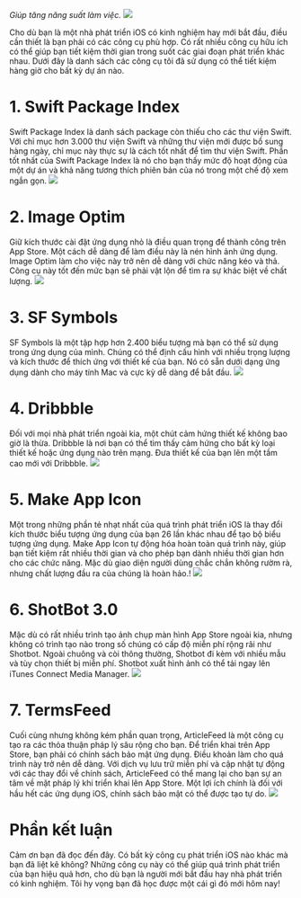 *Giúp tăng năng suất làm việc.*
![](https://images.viblo.asia/48a036ba-265e-416b-8068-dd953d1ff068.png)

Cho dù bạn là một nhà phát triển iOS có kinh nghiệm hay mới bắt đầu, điều cần thiết là bạn phải có các công cụ phù hợp. Có rất nhiều công cụ hữu ích có thể giúp bạn tiết kiệm thời gian trong suốt các giai đoạn phát triển khác nhau.
Dưới đây là danh sách các công cụ tôi đã sử dụng có thể tiết kiệm hàng giờ cho bất kỳ dự án nào.
# 1. Swift Package Index
Swift Package Index là danh sách package còn thiếu cho các thư viện Swift. Với chỉ mục hơn 3.000 thư viện Swift và những thư viện mới được bổ sung hàng ngày, chỉ mục này thực sự là cách tốt nhất để tìm thư viện Swift.
Phần tốt nhất của Swift Package Index là nó cho bạn thấy mức độ hoạt động của một dự án và khả năng tương thích phiên bản của nó trong một chế độ xem ngắn gọn.
![](https://images.viblo.asia/32906a5c-c0e8-4421-84f8-689a07ff50da.png)
# 2. Image Optim
Giữ kích thước cài đặt ứng dụng nhỏ là điều quan trọng để thành công trên App Store. Một cách dễ dàng để làm điều này là nén hình ảnh ứng dụng.
Image Optim làm cho việc này trở nên dễ dàng với chức năng kéo và thả. Công cụ này tốt đến mức bạn sẽ phải vật lộn để tìm ra sự khác biệt về chất lượng.
![](https://images.viblo.asia/3199316b-4cab-4a19-a909-3c3c16606d85.png)
# 3. SF Symbols
SF Symbols là một tập hợp hơn 2.400 biểu tượng mà bạn có thể sử dụng trong ứng dụng của mình. Chúng có thể định cấu hình với nhiều trọng lượng và kích thước để thích ứng với thiết kế của bạn.
Nó có sẵn dưới dạng ứng dụng dành cho máy tính Mac và cực kỳ dễ dàng để bắt đầu.
![](https://images.viblo.asia/19cb5cc3-0581-4631-b265-9ef107d035b3.png)
# 4. Dribbble
Đối với mọi nhà phát triển ngoài kia, một chút cảm hứng thiết kế không bao giờ là thừa. Dribbble là nơi bạn có thể tìm thấy cảm hứng cho bất kỳ loại thiết kế hoặc ứng dụng nào trên mạng. Đưa thiết kế của bạn lên một tầm cao mới với Dribbble.
![](https://images.viblo.asia/d81344a0-6e6b-458c-ae86-747f1aace9f6.png)
# 5. Make App Icon
Một trong những phần tẻ nhạt nhất của quá trình phát triển iOS là thay đổi kích thước biểu tượng ứng dụng của bạn 26 lần khác nhau để tạo bộ biểu tượng ứng dụng.
Make App Icon tự động hóa hoàn toàn quá trình này, giúp bạn tiết kiệm rất nhiều thời gian và cho phép bạn dành nhiều thời gian hơn cho các chức năng. Mặc dù giao diện người dùng chắc chắn không rườm rà, nhưng chất lượng đầu ra của chúng là hoàn hảo.! 
![](https://images.viblo.asia/83ede318-18a0-4839-a1d4-116c2a65864b.png)
# 6. ShotBot 3.0
Mặc dù có rất nhiều trình tạo ảnh chụp màn hình App Store ngoài kia, nhưng không có trình tạo nào trong số chúng có cấp độ miễn phí rộng rãi như Shotbot.
Ngoài chuông và còi thông thường, Shotbot đi kèm với nhiều mẫu và tùy chọn thiết bị miễn phí. Shotbot xuất hình ảnh có thể tải ngay lên iTunes Connect Media Manager.
![](https://images.viblo.asia/59cc0620-1c3f-4542-bbbf-a0bf9126799c.png)
# 7. TermsFeed
Cuối cùng nhưng không kém phần quan trọng, ArticleFeed là một công cụ tạo ra các thỏa thuận pháp lý sâu rộng cho bạn. Để triển khai trên App Store, bạn phải có chính sách bảo mật ứng dụng. Điều khoản làm cho quá trình này trở nên dễ dàng.
Với dịch vụ lưu trữ miễn phí và cập nhật tự động với các thay đổi về chính sách, ArticleFeed có thể mang lại cho bạn sự an tâm về mặt pháp lý khi triển khai lên App Store. Một lợi ích chính là đối với hầu hết các ứng dụng iOS, chính sách bảo mật có thể được tạo tự do.
![](https://images.viblo.asia/b82199dd-821c-4858-a4ed-ee23e37214bb.png)
# Phần kết luận
Cảm ơn bạn đã đọc đến đây. Có bất kỳ công cụ phát triển iOS nào khác mà bạn đã liệt kê không? Những công cụ này có thể giúp quá trình phát triển của bạn hiệu quả hơn, cho dù bạn là người mới bắt đầu hay nhà phát triển có kinh nghiệm. Tôi hy vọng bạn đã học được một cái gì đó mới hôm nay!